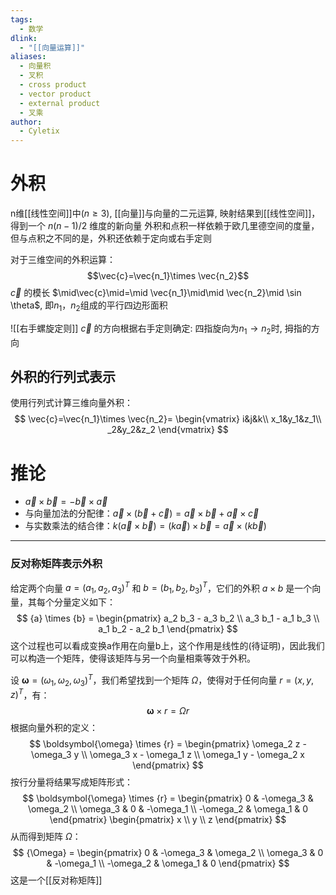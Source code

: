 ```yaml
---
tags:
  - 数学
dlink:
  - "[[向量运算]]"
aliases:
  - 向量积
  - 叉积
  - cross product
  - vector product
  - external product
  - 叉乘
author:
  - Cyletix
---
```

# 外积
n维[[线性空间]]中($n\geq 3$), [[向量]]与向量的二元运算, 映射结果到[[线性空间]]，得到一个 $n(n-1)/2$ 维度的新向量
外积和点积一样依赖于欧几里德空间的度量，但与点积之不同的是，外积还依赖于定向或右手定则

对于三维空间的外积运算：
$$\vec{c}=\vec{n_1}\times \vec{n_2}$$
$\vec{c}$ 的模长 $\mid\vec{c}\mid=\mid \vec{n_1}\mid\mid \vec{n_2}\mid \sin \theta$, 即$n_1$，$n_2$组成的平行四边形面积

![[右手螺旋定则]]
$\vec{c}$ 的方向根据右手定则确定: 
四指旋向为$n_1\rightarrow n_2$时, 拇指的方向
## 外积的行列式表示
使用行列式计算三维向量外积：
$$
\vec{c}=\vec{n_1}\times \vec{n_2}=
\begin{vmatrix} 
i&j&k\\
x_1&y_1&z_1\\
_2&y_2&z_2
\end{vmatrix}
$$
# 推论
- $\vec{a}\times\vec{b}=-\vec{b}\times\vec{a}$
- 与向量加法的分配律：${} \vec a\times(\vec b +\vec c)=\vec a\times \vec b+\vec a\times \vec c {}$
- 与实数乘法的结合律：$k(\vec a×\vec b) = (k\vec a)×\vec b = \vec a×(k\vec b)$

---
### 反对称矩阵表示外积
给定两个向量 ${a} = (a_1, a_2, a_3)^T$ 和 ${b} = (b_1, b_2, b_3)^T$，它们的外积 ${a} \times {b}$ 是一个向量，其每个分量定义如下：
$$
{a} \times {b} = \begin{pmatrix}
a_2 b_3 - a_3 b_2 \\
a_3 b_1 - a_1 b_3 \\
a_1 b_2 - a_2 b_1
\end{pmatrix}
$$
这个过程也可以看成变换a作用在向量b上，这个作用是线性的(待证明)，因此我们可以构造一个矩阵，使得该矩阵与另一个向量相乘等效于外积。

设 $\boldsymbol{\omega} = (\omega_1, \omega_2, \omega_3)^T$，我们希望找到一个矩阵 ${\Omega}$，使得对于任何向量 ${r} = (x, y, z)^T$，有：
$$
\boldsymbol{\omega} \times {r} = {\Omega} {r}
$$
根据向量外积的定义：
$$
\boldsymbol{\omega} \times {r} = \begin{pmatrix}
\omega_2 z - \omega_3 y \\
\omega_3 x - \omega_1 z \\
\omega_1 y - \omega_2 x
\end{pmatrix}
$$
按行分量将结果写成矩阵形式：
$$
\boldsymbol{\omega} \times {r} = \begin{pmatrix}
0 & -\omega_3 & \omega_2 \\
\omega_3 & 0 & -\omega_1 \\
-\omega_2 & \omega_1 & 0
\end{pmatrix}
\begin{pmatrix}
x \\
y \\
z
\end{pmatrix}
$$
从而得到矩阵 ${\Omega}$：
$$
{\Omega} = \begin{pmatrix}
0 & -\omega_3 & \omega_2 \\
\omega_3 & 0 & -\omega_1 \\
-\omega_2 & \omega_1 & 0
\end{pmatrix}
$$
这是一个[[反对称矩阵]] 